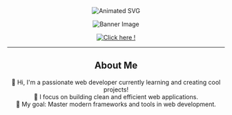 <div align="center">
  <img src="https://readme-typing-svg.demolab.com?font=Fira+Code&weight=500&size=28&duration=2000&pause=1000&color=3A6AFF&center=true&vCenter=true&width=600&lines=Hi+there%2C+I'm+0xCastor'Web;Welcome+to+my+GitHub+Profile" alt="Animated SVG" />
</div>

<div align="center">
  <p>
    <img src="https://i.pinimg.com/originals/ca/b2/46/cab2463eccff08174ce7fe410b71da26.gif" alt="Banner Image" />
  </p>
  <p>
    <a href="https://i.pinimg.com/originals/ca/b2/46/cab2463eccff08174ce7fe410b71da26.gif">
      <img src="https://img.shields.io/badge/Watch%20the%20Video-red?style=for-the-badge&logo=discord" alt="Click here !"/>
    </a>
  </p>
</div>

---

## <div align="center">About Me</div>

<p align="center">
  👋 Hi, I'm a passionate web developer currently learning and creating cool projects! <br>
  🚀 I focus on building clean and efficient web applications. <br>
  🎯 My goal: Master modern frameworks and tools in web development.
</p>
